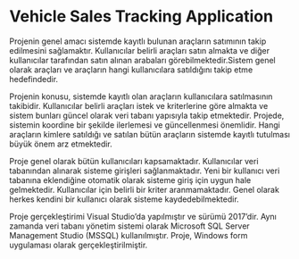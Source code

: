# Vehicle Sales Tracking Application

Projenin genel amacı sistemde kayıtlı bulunan araçların satımının takip edilmesini sağlamaktır. Kullanıcılar belirli araçları satın almakta ve diğer kullanıcılar tarafından satın alınan arabaları görebilmektedir.Sistem genel olarak araçları ve araçların hangi kullanıcılara satıldığını takip etme hedefindedir. 

Projenin konusu, sistemde kayıtlı olan araçların kullanıcılara satılmasının takibidir. Kullanıcılar belirli araçları istek ve kriterlerine göre almakta ve sistem bunları güncel olarak veri tabanı yapısıyla takip etmektedir. Projede, sistemin koordine bir şekilde ilerlemesi ve güncellenmesi önemlidir. Hangi araçların kimlere satıldığı ve satılan bütün araçların sistemde kayıtlı tutulması büyük önem arz etmektedir.
 
Proje genel olarak bütün kullanıcıları kapsamaktadır. Kullanıcılar veri tabanından alınarak sisteme girişleri sağlanmaktadır. Yeni bir kullanıcı veri tabanına eklendiğine otomatik olarak sisteme giriş için uygun hale gelmektedir. Kullanıcılar için belirli bir kriter aranmamaktadır. Genel olarak herkes kendini bir kullanıcı olarak sisteme kaydedebilmektedir. 
 
Proje gerçekleştirimi Visual Studio’da yapılmıştır ve sürümü 2017’dir. 
Aynı zamanda veri tabanı yönetim sistemi olarak Microsoft SQL Server Management Studio (MSSQL) kullanılmıştır. 
Proje, Windows form uygulaması olarak gerçekleştirilmiştir. 

